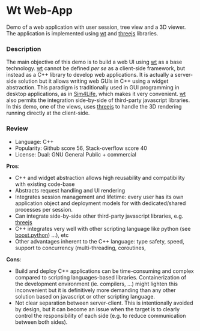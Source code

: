 # Wt Web-App

Demo of a web application with user session, tree view and a 3D viewer. The application is implemented using [wt] and [threejs] libraries.

### Description
The main objective of this demo is to build a web UI using [wt] as a base technology. [wt] cannot be defined *per se* as a client-side framework, but instead as a C++ library to develop web applications. It is actually a server-side solution but it allows writing web GUIs in C++ using a widget abstraction. This paradigm is traditionally used in GUI programming in desktop applications, as in [Sim4Life], which makes it very convenient. [wt] also permits the integration side-by-side of third-party javascript libraries. In this demo, one of the views, uses [threejs] to handle the 3D rendering running directly at the client-side.

### Review
- Language: C++
- Popularity: Github score 56, Stack-overflow score 40
- License: Dual: GNU General Public + commercial

**Pros**:

- C++ and widget abstraction allows high reusability and compatibility with existing code-base
- Abstracts request handling and UI rendering
- Integrates session management and lifetime: every user has its own application object and deployment models for with dedicated/shared processes per session.
- Can integrate side-by-side other third-party javascript libraries, e.g. [threejs]
- C++ integrates very well with other scripting language like python (see [boost.python])
 ...), etc
- Other advantages inherent to the C++ language: type safety, speed, support to concurrency (multi-threading, coroutines,

**Cons**:

- Build and deploy C++ applications can be time-consuming and complex compared to scripting languages-based libraries. Containerization of the development environment (ie. compilers, ...) might lighten this inconvenient but it is definitively more demanding than any other solution based on javascript or other scripting language.
- Not clear separation between server-client. This is intentionally avoided by design, but it can become an issue when the target is to clearly control the responsibility of each side (e.g. to reduce communication between both sides).


[wt]: https://wwww.webtoolkit.eu/wt
[threejs]: https://threejs.org/
[Sim4Life]: https://www.zurichmedtech.com/sim4life/
[boost.python]: http://www.boost.org/doc/libs/1_66_0/libs/python/doc/html/index.html
